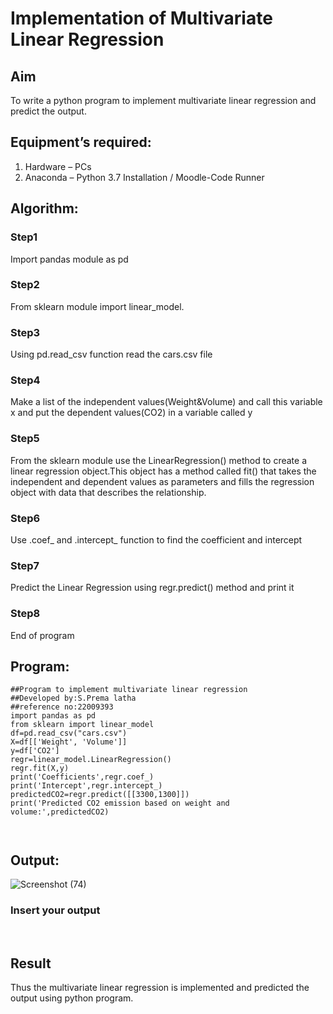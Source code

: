 # Implementation of Multivariate Linear Regression
## Aim
To write a python program to implement multivariate linear regression and predict the output.
## Equipment’s required:
1.	Hardware – PCs
2.	Anaconda – Python 3.7 Installation / Moodle-Code Runner
## Algorithm:
### Step1
Import pandas module as pd

### Step2
From sklearn module import linear_model.

### Step3
Using pd.read_csv function read the cars.csv file

### Step4
Make a list of the independent values(Weight&Volume) and call this variable x and put the dependent values(CO2) in a variable called y

### Step5
From the sklearn module use the LinearRegression() method to create a linear regression object.This object has a method called fit() that takes the independent and dependent values as parameters and fills the regression object with data that describes the relationship.

### Step6
Use .coef_ and .intercept_ function to find the coefficient and intercept

### Step7
Predict the Linear Regression using regr.predict() method and print it

### Step8
End of program

## Program:
```
##Program to implement multivariate linear regression
##Developed by:S.Prema latha
##reference no:22009393
import pandas as pd
from sklearn import linear_model
df=pd.read_csv("cars.csv")
X=df[['Weight', 'Volume']]
y=df['CO2']
regr=linear_model.LinearRegression()
regr.fit(X,y)
print('Coefficients',regr.coef_)
print('Intercept',regr.intercept_)
predictedCO2=regr.predict([[3300,1300]])
print('Predicted CO2 emission based on weight and volume:',predictedCO2)



```
## Output:


![Screenshot (74)](https://user-images.githubusercontent.com/120620842/214812526-a0179012-e8c3-4203-9ebf-01ff015c209f.png)


### Insert your output

<br>

## Result
Thus the multivariate linear regression is implemented and predicted the output using python program.
